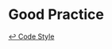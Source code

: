 Good Practice
==

[↩ Code Style](https://github.com/ahtohbi4/code-style/blob/master/README.md#code-style)
